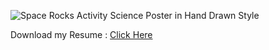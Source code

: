 ![Space Rocks Activity Science Poster in Hand Drawn Style](https://github.com/PranavSingh31/PranavSingh31/assets/76558062/eefaace2-2931-4654-bf23-d0183bc058df)

Download my Resume : [Click Here](https://drive.google.com/file/d/1LVgUtdYXQgGkJkJUDwH4D2Gimu2tosJO/view?usp=sharing)
